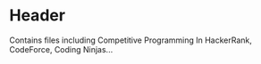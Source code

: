 # Header
Contains files including Competitive Programming
In HackerRank, CodeForce, Coding Ninjas...
